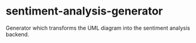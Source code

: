 # sentiment-analysis-generator
Generator which transforms the UML diagram into the sentiment analysis backend.
